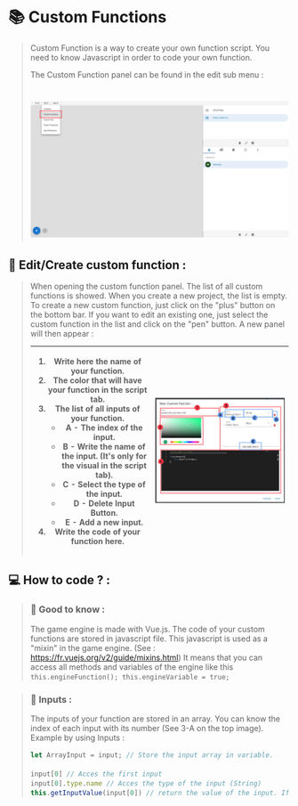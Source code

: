 # 📚 Custom Functions

> Custom Function is a way to create your own function script. You need to know Javascript in order to code your own function.
> 
> The Custom Function panel can be found in the edit sub menu :
> # ![Custom Function Panel Location](docimg_customFunctionsPanelLocation.jpg)

## 🧱 Edit/Create custom function :

> When opening the custom function panel. The list of all custom functions is showed. When you create a new project, the list is empty.
> To create a new custom function, just click on the "plus" button on the bottom bar. If you want to edit an existing one, just select the custom function in the list and click on the "pen" button. A new panel will then appear :
>
> | <ol type="1"><li> Write here the name of your function. </li><li> The color that will have your function in the script tab. </li><li> The list of all inputs of your function. <ul> <li>A - The index of the input. </li><li>B - Write the name of the input. (It's only for the visual in the script tab).</li> <li> C - Select the type of the input.</li><li>D - Delete Input Button.</li><li>E -  Add a new input.</li></ul> </li> <li> Write the code of your function here. </li></ol> | ![Custom Function Panel](docimg_NewCustomFunction.jpg) |
> |:---:   |:---:   |

## 💻 How to code ? :

> ### 📢 Good to know :
> The game engine is made with Vue.js. 
> The code of your custom functions are stored in javascript file. This javascript is used as a "mixin" in the game engine. (See : https://fr.vuejs.org/v2/guide/mixins.html) It means that you can access all methods and variables of the engine like this ``` this.engineFunction(); this.engineVariable = true; ```

> ### 🎤 Inputs :
> The inputs of your function are stored in an array. You can know the index of each input with its number (See 3-A on the top image).
> Example by using Inputs :
>
> ```js
> let ArrayInput = input; // Store the input array in variable.
>
> input[0] // Acces the first input
> input[0].type.name // Acces the type of the input (String)
> this.getInputValue(input[0]) // return the value of the input. If the input is a reference to a variable, it will return the value of the variable.
> ```
